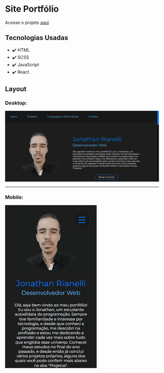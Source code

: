 # Site Portfólio

<p>Acesse o projeto <a href="https://jonathanrianelli.github.io/site-portfolio/">aqui</a></p>

## Tecnologias Usadas
- ✔️ HTML
- ✔️ SCSS
- ✔️ JavaScript
- ✔️ React

## Layout 
### Desktop:
<img src="src/img/portfolio-desktop.gif">

<hr>

### Mobile:
<img alt="Demo" src="src/img/portfolio-mobile.gif">